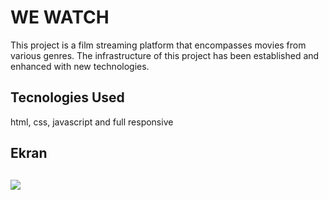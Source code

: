 <h1>WE WATCH</h1>


This project is a film streaming platform that encompasses movies from various genres. The infrastructure of this project has been established and enhanced with new technologies.

<h2>Tecnologies Used</h2>

html, css, javascript and full responsive

<h2>Ekran<h2>

![](ekran.gif)
